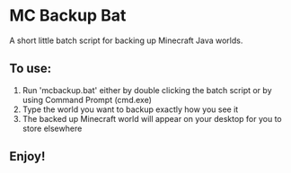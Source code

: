 # MC Backup Bat
A short little batch script for backing up Minecraft Java worlds.

## To use:
1. Run 'mcbackup.bat' either by double clicking the batch script or by using Command Prompt (cmd.exe)
2. Type the world you want to backup exactly how you see it
3. The backed up Minecraft world will appear on your desktop for you to store elsewhere

## Enjoy!
